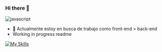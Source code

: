 ### Hi there 👋

![javascript](https://user-images.githubusercontent.com/99658965/203847048-4f3e21cb-2326-4a43-82e0-64ee41b7b13f.gif)

- 🔭 Actualmente estoy en busca de trabajo como front-end > back-end
- Working in progress readme


[![My Skills](https://skillicons.dev/icons?i=nextjs,react,redux,mysql,mongodb,javascript,java,spring,tailwind,ts,materialui,git,vercel,postman,aws,&perline=3)](https://skillicons.dev)

<!--
**Mauffin/Mauffin** is a ✨ _special_ ✨ repository because its `README.md` (this file) appears on your GitHub profile.

Here are some ideas to get you started:

- 🔭 I’m currently working on ...
- 🌱 I’m currently learning ...
- 👯 I’m looking to collaborate on ...
- 🤔 I’m looking for help with ...
- 💬 Ask me about ...
- 📫 How to reach me: ...
- 😄 Pronouns: ...
- ⚡ Fun fact: ...
-->
